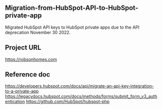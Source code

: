 ## Migration-from-HubSpot-API-to-HubSpot-private-app
Migrated HubSpot API keys to HubSpot private apps due to the API deprecation November 30 2022.

## Project URL
https://robsonhomes.com

## Reference doc
https://developers.hubspot.com/docs/api/migrate-an-api-key-integration-to-a-private-app
https://legacydocs.hubspot.com/docs/methods/forms/submit_form_v3_authentication
https://github.com/HubSpot/hubspot-php
